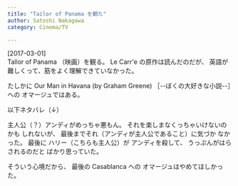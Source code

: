 ```yaml
---
title: "Tailor of Panama を観た"
author: Satoshi Nakagawa
category: Cinema/TV

---
```


[2017-03-01]  
 Tallor of Panama （映画）を観る。
Le Carr\'e の原作は読んだのだが、
英語が難しくって、筋をよく理解できていなかった。

 たしかに 
Our Man in Havana (by Graham Greene) 
［--ぼくの大好きな小説--］への
オマージュではある。

 以下ネタバレ（↓）

<!--more-->

 主人公（？）アンディがめっちゃ悪もん。
それを楽しまなくっちゃいけないのかも
しれないが、
最後までそれ（アンディが主人公であること）に気づか
なかった。
最後に
ハリー（こちらも主人公）が
アンディを殺して、
うっぷんがはらされるのだと
ばかり思っていた。

 そういう心境だから、
最後の Casablanca への
オマージュはやめてほしかった。

